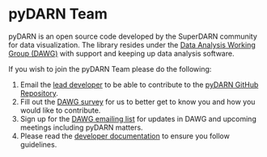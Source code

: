 # pyDARN Team

pyDARN is an open source code developed by the SuperDARN community for data visualization. The library resides under the [Data Analysis Working Group (DAWG)](https://superdarn.github.io/dawg/) with support and keeping up data analysis software. 

If you wish to join the pyDARN Team please do the following:

1. Email the [lead developer](https://superdarn.github.io/dawg/about/) to be able to contribute to the [pyDARN GitHub Repository](https://github.com/superdarn/pydarn).
2. Fill out the [DAWG survey](https://docs.google.com/forms/d/e/1FAIpQLScXAupACBEWFQbyq1Y_A9uUPLT-3_nMXdE9RCudscNdzDvcnw/viewform?usp=sf_link) for us to better get to know you and how you would like to contribute.
3. Sign up for the [DAWG emailing list](https://portal.isee.nagoya-u.ac.jp:8443/mailman/listinfo/darn-dawg) for updates in DAWG and upcoming meetings including pyDARN matters.
4. Please read the [developer documentation](https://pydarn.readthedocs.io/en/latest/) to ensure you follow guidelines. 
